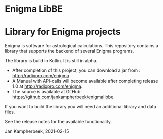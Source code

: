 # Enigma LibBE
# Library for Enigma projects

Enigma is software for astrological calculations. 
This repository contains a library that supports the backend of several Enigma programs.

The library is build in Kotlin.
It is still in alpha.

- After completion of this project, you can download a jar from : http://radixpro.com/enigma .
- A Manual with API-calls will become available after completing release 1.0 at  http://radixpro.com/enigma.
- The source is available at GitHub:  https://github.com/jankampherbeek/enigmalibbe.

If you want to build the library you will need an additional library and data files.

See the release notes for the available functionality.

Jan Kampherbeek, 2021-02-15